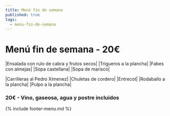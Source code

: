 ```yaml
---
title: Menú fin de semana
published: true
tags:
  - menu-fin-de-semana
---
```


# Menú fin de semana - 20€

|Ensalada con rulo de cabra y frutos secos|
|Trigueros a la plancha|
|Fabes con almejas|
|Sopa castellana|
|Sopa de marisco|

|Carrilleras al Pedro Ximenez|
|Chuletas de cordero|
|Entrecot|
|Rodaballo a la plancha|
|Pulpo a la plancha|

### 20€ - Vino, gaseosa, agua y postre incluidos


{% include footer-menu.md %}
